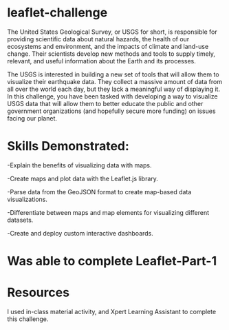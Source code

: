 # leaflet-challenge

The United States Geological Survey, or USGS for short, is responsible for providing scientific data about natural hazards, the health of our ecosystems and environment, and the impacts of climate and land-use change. Their scientists develop new methods and tools to supply timely, relevant, and useful information about the Earth and its processes.

The USGS is interested in building a new set of tools that will allow them to visualize their earthquake data. They collect a massive amount of data from all over the world each day, but they lack a meaningful way of displaying it. In this challenge, you have been tasked with developing a way to visualize USGS data that will allow them to better educate the public and other government organizations (and hopefully secure more funding) on issues facing our planet.

# Skills Demonstrated:

-Explain the benefits of visualizing data with maps.

-Create maps and plot data with the Leaflet.js library.

-Parse data from the GeoJSON format to create map-based data visualizations.

-Differentiate between maps and map elements for visualizing different datasets.

-Create and deploy custom interactive dashboards.

# Was able to complete Leaflet-Part-1 

# Resources

I used in-class material activity, and Xpert Learning Assistant to complete this challenge.
